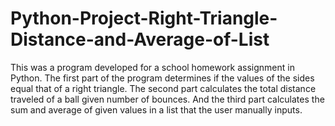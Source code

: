 # Python-Project-Right-Triangle-Distance-and-Average-of-List
This was a program developed for a school homework assignment in Python.  The first part of the program determines if the values of the sides equal that of a right triangle.  The second part calculates the total distance traveled of a ball given number of bounces.  And the third part calculates the sum and average of given values in a list that the user manually inputs.
